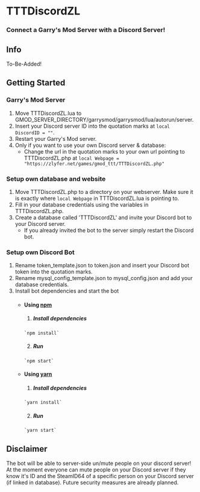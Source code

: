 # TTTDiscordZL
### Connect a Garry's Mod Server with a Discord Server!
## Info
To-Be-Added!
## Getting Started
### Garry's Mod Server
1. Move TTTDiscordZL.lua to GMOD_SERVER_DIRECTORY/garrysmod/garrysmod/lua/autorun/server.
2. Insert your Discord server ID into the quotation marks at `local DiscordID = ""`.
3. Restart your Garry's Mod server.
4. Only if you want to use your own Discord server & database:
	* Change the url in the quotation marks to your own url pointing to TTTDiscordZL.php at `local Webpage = "https://zlyfer.net/games/gmod_ttt/TTTDiscordZL.php"`
### Setup own database and website
1. Move TTTDiscordZL.php to a directory on your webserver. Make sure it is exactly where `local Webpage` in TTTDiscordZL.lua is pointing to.
2. Fill in your database credentials using the variables in TTTDiscordZL.php.
3. Create a database called 'TTTDiscordZL' and invite your Discord bot to your Discord server.
	* If you already invited the bot to the server simply restart the Discord bot.
### Setup own Discord Bot
1. Rename token_template.json to token.json and insert your Discord bot token into the quotation marks.
2. Rename mysql_config_template.json to mysql_config.json and add your database credentials.
3. Install bot dependencies and start the bot
	* #### Using [npm](https://www.npmjs.com/)
		1. ##### Install dependencies
		  `npm install`
		2. ##### Run
		  `npm start`
	* #### Using [yarn](https://yarnpkg.com/)
		1. ##### Install dependencies
		  `yarn install`
		2. ##### Run
		  `yarn start`
## Disclaimer
The bot will be able to server-side un/mute people on your discord server!
At the moment everyone can mute people on your Discord server if they know it's ID and the SteamID64 of a specific person on your Discord server (if linked in database).
Future security measures are already planned.
